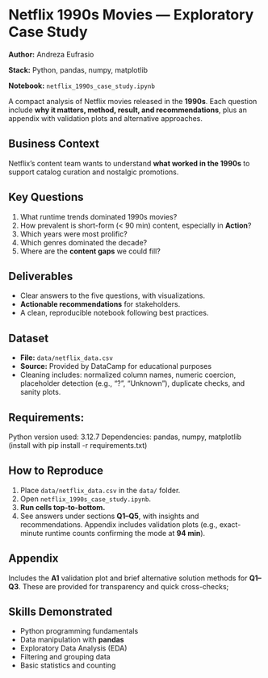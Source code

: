 # Netflix 1990s Movies — Exploratory Case Study

**Author:** Andreza Eufrasio

**Stack:** Python, pandas, numpy, matplotlib

**Notebook:** `netflix_1990s_case_study.ipynb`


A compact analysis of Netflix movies released in the **1990s**. Each question include
**why it matters, method, result, and recommendations**, plus an appendix with
validation plots and alternative approaches.



## Business Context

Netflix’s content team wants to understand **what worked in the 1990s** to support catalog curation and nostalgic promotions.



## Key Questions

1. What runtime trends dominated 1990s movies?
2. How prevalent is short-form (< 90 min) content, especially in **Action**?
3. Which years were most prolific?
4. Which genres dominated the decade?
5. Where are the **content gaps** we could fill?
   


## Deliverables

* Clear answers to the five questions, with visualizations.
* **Actionable recommendations** for stakeholders.
* A clean, reproducible notebook following best practices.



## Dataset

* **File:** `data/netflix_data.csv`
* **Source:** Provided by DataCamp for educational purposes
* Cleaning includes: normalized column names, numeric coercion, placeholder detection (e.g., “?”, “Unknown”), duplicate checks, and sanity plots.



## Requirements:

Python version used: 3.12.7
Dependencies: pandas, numpy, matplotlib (install with pip install -r requirements.txt)



## How to Reproduce

1. Place `data/netflix_data.csv` in the `data/` folder.
2. Open `netflix_1990s_case_study.ipynb`.
3. **Run cells top-to-bottom.**
4. See answers under sections **Q1–Q5**, with insights and recommendations. Appendix includes validation plots (e.g., exact-minute runtime counts confirming the mode at **94 min**).



## Appendix

Includes the **A1** validation plot and brief alternative solution methods for **Q1–Q3**. These are provided for transparency and quick cross-checks; 

## Skills Demonstrated

- Python programming fundamentals  
- Data manipulation with **pandas**  
- Exploratory Data Analysis (EDA)  
- Filtering and grouping data  
- Basic statistics and counting
